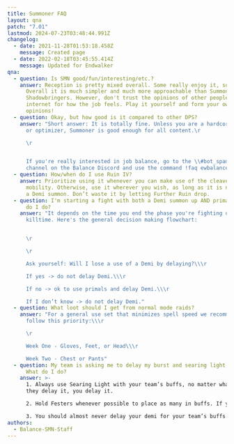 ```yaml
---
title: Summoner FAQ
layout: qna
patch: "7.01"
lastmod: 2024-07-23T03:48:44.991Z
changelog:
  - date: 2021-11-28T01:53:18.458Z
    message: Created page
  - date: 2022-02-18T03:45:55.414Z
    message: Updated for Endwalker
qna:
  - question: Is SMN good/fun/interesting/etc.?
    answer: Reception is pretty mixed overall. Some really enjoy it, some do not.
      Overall it is much simpler and much more approachable than Summoner was in
      Shadowbringers. However, don't trust the opinions of other people on the
      internet for how the job feels. Play it yourself and form your own
      opinions!
  - question: Okay, but how good is it compared to other DPS?
    answer: "Short answer: It is totally fine. Unless you are a hardcore speedrunner
      or optimizer, Summoner is good enough for all content.\r

      \r


      If you're really interested in job balance, go to the \\#bot_spam
      channel on the Balance Discord and use the command !faq ewbalance."
  - question: How/when do I use Ruin IV?
    answer: Prioritize using it whenever you can make use of the cleave or need the
      mobility. Otherwise, use it wherever you wish, as long as it is not inside
      a Demi summon. Don’t waste it by letting Further Ruin drop.
  - question: I'm starting a fight with both a Demi summon up AND primal gems. What
      do I do?
    answer: "It depends on the time you end the phase you're fighting or your
      killtime. Here's the general decision making flowchart:


      \r

      \r

      Ask yourself: Will I lose a use of a Demi by delaying?\\\r

      If yes -> do not delay Demi.\\\r

      If no -> ok to use primals and delay Demi.\\\r

      If I don’t know -> do not delay Demi."
  - question: What loot should I get from normal mode raids?
    answer: "For a general use set that minimizes spell speed we recommend you
      follow this priority:\\\r

      \r

      Week One - Gloves, Feet, or Head\\\r

      Week Two - Chest or Pants"
  - question: My team is asking me to delay my burst and searing light for buffs.
      What do I do?
    answer: >-
      1. Always use Searing Light with your team’s buffs, no matter what. If
      they delay it, you delay it.

      2. Hold Festers whenever possible to place as many in buffs. If you can afford to delay Energy Drain without losing a use to place four Festers in buffs, you should.

      3. You should almost never delay your demi for your team’s buffs. It will require you to use extra Ruin IIIs, and each extra Ruin III is a significant potency loss. The cost of aligning your burst in buffs is higher than the potency you would gain by aligning with buffs. There is sometimes, very rarely, an argument to use one or two extra Ruin IIIs, at most. Any more than that quickly becomes mathematically impossible to gain enough potency from buffs to offset what you would lose.
authors:
  - Balance-SMN-Staff
---
```

